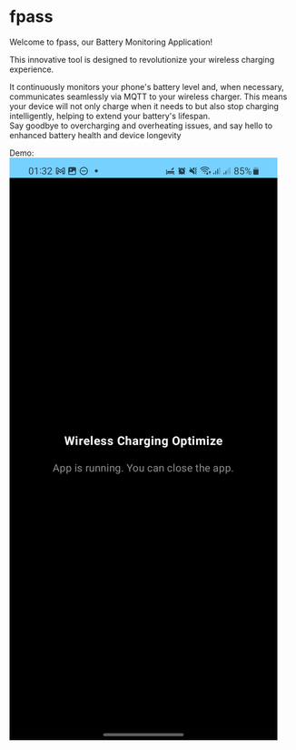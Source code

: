 # fpass

Welcome to fpass, our Battery Monitoring Application!

This innovative tool is designed to revolutionize your wireless charging experience.

It continuously monitors your phone's battery level and, when necessary, communicates seamlessly via MQTT to your wireless charger. This means your device will not only charge when it needs to but also stop charging intelligently, helping to extend your battery's lifespan.\
Say goodbye to overcharging and overheating issues, and say hello to enhanced battery health and device longevity

Demo:
![alt Demo](./images/demo.jpg)